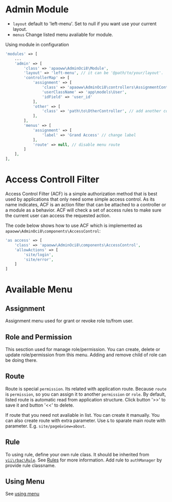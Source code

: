 Admin Module
============
- `layout` default to 'left-menu'. Set to null if you want use your current layout.
- `menus` Change listed menu avaliable for module.

Using module in configuration

```php
'modules' => [
    ...
    'admin' => [
        'class' => 'apaoww\AdminOci8\Module',
        'layout' => 'left-menu', // it can be '@path/to/your/layout'.
        'controllerMap' => [
            'assignment' => [
                'class' => 'apaoww\AdminOci8\controllers\AssignmentController',
                'userClassName' => 'app\models\User',
                'idField' => 'user_id'
            ],
            'other' => [
                'class' => 'path\to\OtherController', // add another controller
            ],
        ],
        'menus' => [
            'assignment' => [
                'label' => 'Grand Access' // change label
            ],
            'route' => null, // disable menu route 
        ]
	],
],
```

Access Controll Filter
======================
Access Control Filter (ACF) is a simple authorization method that is best used by applications that only need some simple access control. 
As its name indicates, ACF is an action filter that can be attached to a controller or a module as a behavior. 
ACF will check a set of access rules to make sure the current user can access the requested action.

The code below shows how to use ACF which is implemented as `apaoww\AdminOci8\components\AccessControl`:

```php
'as access' => [
    'class' => 'apaoww\AdminOci8\components\AccessControl',
    'allowActions' => [
        'site/login', 
        'site/error',
    ]
]
```


Available Menu
==============
Assignment
---------
Assignment menu used for grant or revoke role to/from user.

Role and Permission
-------------------
This sesction used for manage role/permission. You can create, delete or update role/permission from this menu.
Adding and remove child of role can be doing there.

Route
-----
Route is special `permission`. Its related with application route. Because `route` is `permission`, 
so you can assign it to another `permission` or `role`. 
By default, listed route is automatic read from application structure.
Click button '>>' to save it and button '<<' to delete.

If route that you need not avaliable in list. You can create it manually. You can also create route
with extra parameter. Use `&` to sparate main route with parameter. E.g. `site/page&view=about`.

Rule
----
To using rule, define your own rule class. It should be inherited from 
[`yii\rbac\Rule`](http://www.yiiframework.com/doc-2.0/yii-rbac-rule.html).
See [Rules](http://www.yiiframework.com/doc-2.0/guide-security-authorization.html#using-rules) for more information.
Add rule to `authManager` by provide rule classname.

Using Menu
----------
See [using menu](using-menu.md)
